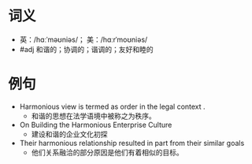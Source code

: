# 词义
- 英：/hɑːˈməʊniəs/； 美：/hɑːrˈmoʊniəs/
- #adj 和谐的；协调的；谐调的；友好和睦的
# 例句
- Harmonious view is termed as order in the legal context .
	- 和谐的思想在法学语境中被称之为秩序。
- On Building the Harmonious Enterprise Culture
	- 建设和谐的企业文化初探
- Their harmonious relationship resulted in part from their similar goals
	- 他们关系融洽的部分原因是他们有着相似的目标。
